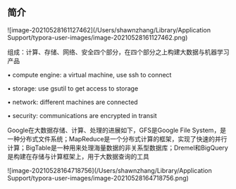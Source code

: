 ## 简介

![image-20210528161127462](/Users/shawnzhang/Library/Application Support/typora-user-images/image-20210528161127462.png)

组成：计算、存储、网络、安全四个部分，在四个部分之上构建大数据与机器学习产品

• compute engine: a virtual machine, use ssh to connect

• storage: use gsutil to get access to storage

• network: different machines are connected

• security: communications are encrypted in transit

Google在大数据存储、计算、处理的进展如下，GFS是Google File System，是一种分布式文件系统；MapReduce是一个分布式计算的框架，实现了快速的并行计算；BigTable是一种用来处理海量数据的非关系型数据库；Dremel和BigQuery是构建在存储与计算框架上，用于大数据查询的工具

![image-20210528164718756](/Users/shawnzhang/Library/Application Support/typora-user-images/image-20210528164718756.png)

